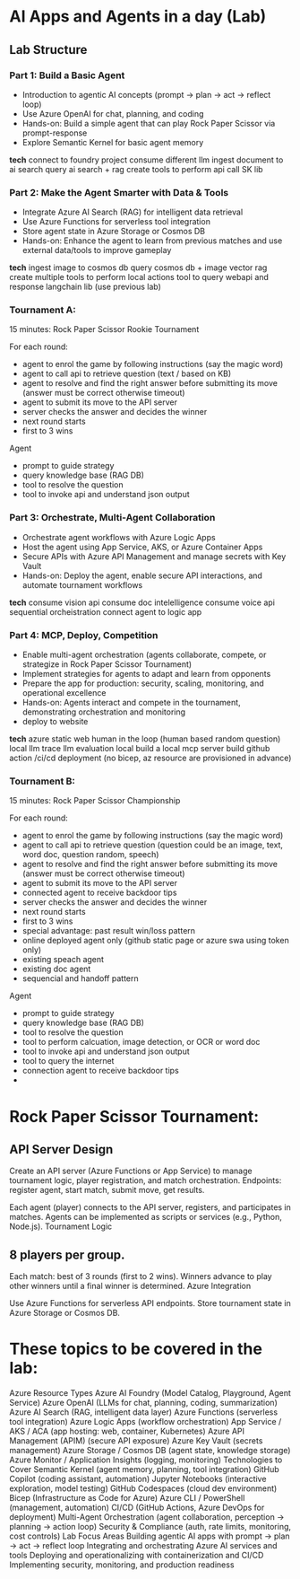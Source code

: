 # AI Apps and Agents in a day (Lab)

## Lab Structure

### Part 1: Build a Basic Agent
- Introduction to agentic AI concepts (prompt → plan → act → reflect loop)
- Use Azure OpenAI for chat, planning, and coding
- Hands-on: Build a simple agent that can play Rock Paper Scissor via prompt-response
- Explore Semantic Kernel for basic agent memory

**tech**
connect to foundry project 
consume different llm
ingest document to ai search
query ai search + rag
create tools to perform api call
SK lib

### Part 2: Make the Agent Smarter with Data & Tools
- Integrate Azure AI Search (RAG) for intelligent data retrieval
- Use Azure Functions for serverless tool integration
- Store agent state in Azure Storage or Cosmos DB
- Hands-on: Enhance the agent to learn from previous matches and use external data/tools to improve gameplay

**tech**
ingest image to cosmos db
query cosmos db + image vector rag
create multiple tools to perform local actions
tool to query webapi and response
langchain lib (use previous lab)

### Tournament A:
15 minutes: Rock Paper Scissor Rookie Tournament

For each round:
- agent to enrol the game by following instructions (say the magic word)
- agent to call api to retrieve question (text / based on KB)
- agent to resolve and find the right answer before submitting its move (answer must be correct otherwise timeout)
- agent to submit its move to the API server
- server checks the answer and decides the winner
- next round starts
- first to 3 wins

Agent
- prompt to guide strategy
- query knowledge base (RAG DB)
- tool to resolve the question
- tool to invoke api and understand json output


### Part 3: Orchestrate, Multi-Agent Collaboration
- Orchestrate agent workflows with Azure Logic Apps
- Host the agent using App Service, AKS, or Azure Container Apps
- Secure APIs with Azure API Management and manage secrets with Key Vault
- Hands-on: Deploy the agent, enable secure API interactions, and automate tournament workflows

**tech**
consume vision api
consume doc intelelligence
consume voice api
sequential orcheistration 
connect agent to logic app


### Part 4: MCP, Deploy, Competition
- Enable multi-agent orchestration (agents collaborate, compete, or strategize in Rock Paper Scissor Tournament)
- Implement strategies for agents to adapt and learn from opponents
- Prepare the app for production: security, scaling, monitoring, and operational excellence
- Hands-on: Agents interact and compete in the tournament, demonstrating orchestration and monitoring
- deploy to website 

**tech**
azure static web
human in the loop (human based random question)
local llm trace
llm evaluation local
build a local mcp server
build github action /ci/cd deployment (no bicep, az resource are provisioned in advance)



### Tournament B:
15 minutes: Rock Paper Scissor Championship

For each round:
- agent to enrol the game by following instructions (say the magic word)
- agent to call api to retrieve question (question could be an image, text, word doc, question random, speech)
- agent to resolve and find the right answer before submitting its move (answer must be correct otherwise timeout)
- agent to submit its move to the API server
- connected agent to receive backdoor tips
- server checks the answer and decides the winner
- next round starts
- first to 3 wins
- special advantage: past result win/loss pattern
- online deployed agent only (github static page or azure swa using token only)
- existing speach agent
- existing doc agent
- sequencial and handoff pattern


Agent
- prompt to guide strategy
- query knowledge base (RAG DB)
- tool to resolve the question
- tool to perform calcuation, image detection, or OCR or word doc
- tool to invoke api and understand json output
- tool to query the internet
- connection agent to receive backdoor tips
- 


# Rock Paper Scissor Tournament:

## API Server Design

Create an API server (Azure Functions or App Service) to manage tournament logic, player registration, and match orchestration.
Endpoints: register agent, start match, submit move, get results.

Each agent (player) connects to the API server, registers, and participates in matches.
Agents can be implemented as scripts or services (e.g., Python, Node.js).
Tournament Logic

## 8 players per group.
Each match: best of 3 rounds (first to 2 wins).
Winners advance to play other winners until a final winner is determined.
Azure Integration

Use Azure Functions for serverless API endpoints.
Store tournament state in Azure Storage or Cosmos DB.



# These topics to be covered in the lab:

Azure Resource Types
Azure AI Foundry (Model Catalog, Playground, Agent Service)
Azure OpenAI (LLMs for chat, planning, coding, summarization)
Azure AI Search (RAG, intelligent data layer)
Azure Functions (serverless tool integration)
Azure Logic Apps (workflow orchestration)
App Service / AKS / ACA (app hosting: web, container, Kubernetes)
Azure API Management (APIM) (secure API exposure)
Azure Key Vault (secrets management)
Azure Storage / Cosmos DB (agent state, knowledge storage)
Azure Monitor / Application Insights (logging, monitoring)
Technologies to Cover
Semantic Kernel (agent memory, planning, tool integration)
GitHub Copilot (coding assistant, automation)
Jupyter Notebooks (interactive exploration, model testing)
GitHub Codespaces (cloud dev environment)
Bicep (Infrastructure as Code for Azure)
Azure CLI / PowerShell (management, automation)
CI/CD (GitHub Actions, Azure DevOps for deployment)
Multi-Agent Orchestration (agent collaboration, perception → planning → action loop)
Security & Compliance (auth, rate limits, monitoring, cost controls)
Lab Focus Areas
Building agentic AI apps with prompt → plan → act → reflect loop
Integrating and orchestrating Azure AI services and tools
Deploying and operationalizing with containerization and CI/CD
Implementing security, monitoring, and production readiness




